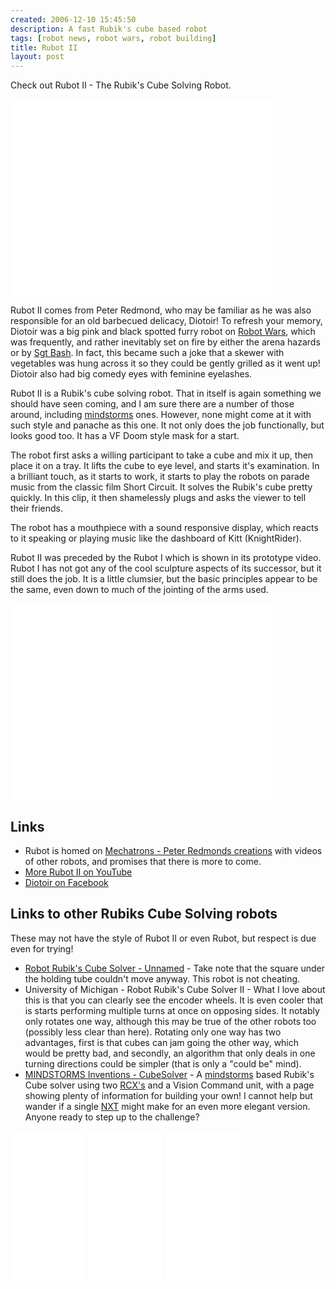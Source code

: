 ```yaml
---
created: 2006-12-10 15:45:50
description: A fast Rubik's cube based robot
tags: [robot news, robot wars, robot building]
title: Rubot II
layout: post
---
```

Check out Rubot II - The Rubik's Cube Solving Robot.

<iframe width="420" height="315" src="//www.youtube.com/embed/jkft2qaKv_o?rel=0" frameborder="0" allowfullscreen="yes"></iframe>

Rubot II comes from Peter Redmond, who may be familiar as he was also responsible for an old barbecued delicacy, Diotoir! To refresh your memory, Diotoir was a big pink and black spotted furry robot on [Robot Wars](/wiki/robot_wars.html "The british robot smashing TV series."), which was frequently, and rather inevitably set on fire by either the arena hazards or by [Sgt Bash](/wiki/sgt_bash.html "Sgt Bash"). In fact, this became such a joke that a skewer with vegetables was hung across it so they could be gently grilled as it went up! Diotoir also had big comedy eyes with feminine eyelashes.

Rubot II is a Rubik's cube solving robot. That in itself is again something we should have seen coming, and I am sure there are a number of those around, including [mindstorms](/wiki/mindstorms.html "A Robotic construction toy system from Lego") ones. However, none might come at it with such style and panache as this one. It not only does the job functionally, but looks good too. It has a VF Doom style mask for a start.

The robot first asks a willing participant to take a cube and mix it up, then place it on a tray. It lifts the cube to eye level, and starts it's examination. In a brilliant touch, as it starts to work, it starts to play the robots on parade music from the classic film Short Circuit. It solves the Rubik's cube pretty quickly. In this clip, it then shamelessly plugs and asks the viewer to tell their friends.

The robot has a mouthpiece with a sound responsive display, which reacts to it speaking or playing music like the dashboard of Kitt (KnightRider).

Rubot II was preceded by the Rubot I which is shown in its prototype video. Rubot I has not got any of the cool sculpture aspects of its successor, but it still does the job. It is a little clumsier, but the basic principles appear to be the same, even down to much of the jointing of the arms used.

<iframe width="420" height="315" src="//www.youtube.com/embed/YgrYUTy5Q14?rel=0" frameborder="0" allowfullscreen="true"></iframe>

## Links

* Rubot is homed on [Mechatrons - Peter Redmonds creations](http://www.mechatrons.com) with videos of other robots, and promises that there is more to come.
* [More Rubot II on YouTube](http://youtube.com/watch?v=i25cfdcum7U)
* [Diotoir on Facebook](https://www.facebook.com/DiotoirRobot/)

## Links to other Rubiks Cube Solving robots

These may not have the style of Rubot II or even Rubot, but respect is due even for trying!

* [Robot Rubik's Cube Solver - Unnamed](http://www.youtube.com/watch?v=r5r-_TsEaLM&amp;NR) - Take note that the square under the holding tube couldn't move anyway. This robot is not cheating.
* University of Michigan - Robot Rubik's Cube Solver II - What I love about this is that you can clearly see the encoder wheels. It is even cooler that is starts performing multiple turns at once on opposing sides. It notably only rotates one way, although this may be true of the other robots too (possibly less clear than here). Rotating only one way has two advantages, first is that cubes can jam going the other way, which would be pretty bad, and secondly, an algorithm  that only deals in one turning directions could be simpler (that is only a "could be" mind).
* [MINDSTORMS Inventions - CubeSolver](https://www.youtube.com/watch?v=c1h0KrS63rM) - A [mindstorms](/wiki/mindstorms "A Robotic construction toy system from Lego") based Rubik's Cube solver using two [RCX's](/wiki/lego_rcx "The Lego Robot Command Explorer") and a Vision Command unit, with a page showing plenty of information for building your own! I cannot help but wander if a single [NXT](/wiki/nxt "Lego's NeXT generation robotics kit") might make for an even more elegant version. Anyone ready to step up to the challenge?

<iframe style="width:120px;height:240px;" marginwidth="0" marginheight="0" scrolling="no" frameborder="0" src="//ws-eu.amazon-adsystem.com/widgets/q?ServiceVersion=20070822&OneJS=1&Operation=GetAdHtml&MarketPlace=GB&source=ss&ref=as_ss_li_til&ad_type=product_link&tracking_id=orionrobots-21&marketplace=amazon&region=GB&placement=B01D8KOZF4&asins=B01D8KOZF4&linkId=5e31910339bc64587ceb3fdaddcf90bd&show_border=true&link_opens_in_new_window=true"></iframe>

<iframe style="width:120px;height:240px;" marginwidth="0" marginheight="0" scrolling="no" frameborder="0" src="//ws-eu.amazon-adsystem.com/widgets/q?ServiceVersion=20070822&OneJS=1&Operation=GetAdHtml&MarketPlace=GB&source=ss&ref=as_ss_li_til&ad_type=product_link&tracking_id=orionrobots-21&marketplace=amazon&region=GB&placement=B01G8WUGWU&asins=B01G8WUGWU&linkId=b0177f40a45270bc688ad07eb216b729&show_border=true&link_opens_in_new_window=true"></iframe>

<iframe style="width:120px;height:240px;" marginwidth="0" marginheight="0" scrolling="no" frameborder="0" src="//ws-eu.amazon-adsystem.com/widgets/q?ServiceVersion=20070822&OneJS=1&Operation=GetAdHtml&MarketPlace=GB&source=ss&ref=as_ss_li_til&ad_type=product_link&tracking_id=orionrobots-21&marketplace=amazon&region=GB&placement=B075FJ767N&asins=B075FJ767N&linkId=d90845f0e292e3bd66ee9a8955f85ce5&show_border=true&link_opens_in_new_window=true"></iframe>
